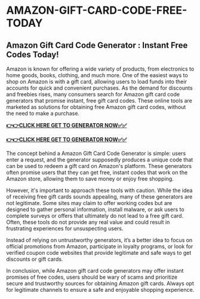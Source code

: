 # AMAZON-GIFT-CARD-CODE-FREE-TODAY

## Amazon Gift Card Code Generator : Instant Free Codes Today!

Amazon is known for offering a wide variety of products, from electronics to home goods, books, clothing, and much more. One of the easiest ways to shop on Amazon is with a gift card, allowing users to load funds into their accounts for quick and convenient purchases. As the demand for discounts and freebies rises, many consumers search for Amazon gift card code generators that promise instant, free gift card codes. These online tools are marketed as solutions for obtaining free Amazon gift card codes, without the need to make a purchase.

[**👉👉CLICK HERE GET TO GENERATOR NOW✅✅**](https://raj-review.com/amuzunxyzq)

[**👉👉CLICK HERE GET TO GENERATOR NOW✅✅**](https://raj-review.com/amuzunxyzq)

The concept behind a Amazon Gift Card Code Generator is simple: users enter a request, and the generator supposedly produces a unique code that can be used to redeem a gift card on Amazon's platform. These generators often promise users that they can get free, instant codes that work on the Amazon store, allowing them to save money or enjoy free shopping.

However, it's important to approach these tools with caution. While the idea of receiving free gift cards sounds appealing, many of these generators are not legitimate. Some sites may claim to offer working codes but are designed to gather personal information, install malware, or ask users to complete surveys or offers that ultimately do not lead to a free gift card. Often, these tools do not provide any real value and could result in frustrating experiences for unsuspecting users.

Instead of relying on untrustworthy generators, it’s a better idea to focus on official promotions from Amazon, participate in loyalty programs, or look for verified coupon code websites that provide legitimate and safe ways to get discounts or gift cards.

In conclusion, while Amazon gift card code generators may offer instant promises of free codes, users should be wary of scams and prioritize secure and trustworthy sources for obtaining Amazon gift cards. Always opt for legitimate channels to ensure a safe and enjoyable shopping experience.

